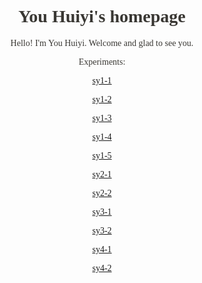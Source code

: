 <html>
<style>
    body{font-family:"MV Boli";background-image:url(pp.jpg);color:#393733}
   
</style>
<body>
<h1 align="center">You Huiyi's homepage</h1>
<p align="center">Hello! I'm You Huiyi. Welcome and glad to see you.</p>
<p align="center">Experiments:</p>
<div class="one">
    <p align="center"><a href="sy1-1.html">sy1-1</a></p>
    <p align="center"><a href="sy1-2.html">sy1-2</a></p>
    <p align="center"><a href="sy1-3.html">sy1-3</a></p>
    <p align="center"><a href="sy1-4.html">sy1-4</a></p>
    <p align="center"><a href="sy1-5.html">sy1-5</a></p>
</div>
<div class="two">
    <p align="center"><a href="sy2-1.html">sy2-1</a></p>
    <p align="center"><a href="sy2-2.html">sy2-2</a></p>
</div>
<div class="three">
    <p align="center"><a href="sy3-1.html">sy3-1</a></p>
    <p align="center"><a href="sy3-2.html">sy3-2</a></p>
</div>
<div class="four">
    <p align="center"><a href="sy4-1.html">sy4-1</a></p>
    <p align="center"><a href="sy4-2.html">sy4-2</a></p>
</div>
</body>
</html>
